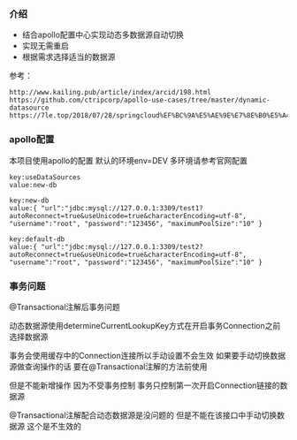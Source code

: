 ### 介绍

* 结合apollo配置中心实现动态多数据源自动切换
* 实现无需重启
* 根据需求选择适当的数据源

参考：

```
http://www.kailing.pub/article/index/arcid/198.html
https://github.com/ctripcorp/apollo-use-cases/tree/master/dynamic-datasource
https://7le.top/2018/07/28/springcloud%EF%BC%9A%E5%AE%9E%E7%8E%B0%E5%A4%9A%E6%95%B0%E6%8D%AE%E6%BA%90%E4%BA%8B%E5%8A%A1/#more
```

### apollo配置

本项目使用apollo的配置 默认的环境env=DEV 多环境请参考官网配置

```
key:useDataSources
value:new-db

key:new-db
value:{ "url":"jdbc:mysql://127.0.0.1:3309/test1?autoReconnect=true&useUnicode=true&characterEncoding=utf-8", "username":"root", "password":"123456", "maximumPoolSize":"10" }

key:default-db
value:{ "url":"jdbc:mysql://127.0.0.1:3309/test2?autoReconnect=true&useUnicode=true&characterEncoding=utf-8", "username":"root", "password":"123456", "maximumPoolSize":"10" }
```

### 事务问题

@Transactional注解后事务问题

动态数据源使用determineCurrentLookupKey方式在开启事务Connection之前选择数据源

事务会使用缓存中的Connection连接所以手动设置不会生效 如果要手动切换数据源做查询操作的话 要在@Transactional注解的方法前使用

但是不能新增操作 因为不受事务控制 事务只控制第一次开启Connection链接的数据源

@Transactional注解配合动态数据源是没问题的 但是不能在该接口中手动切换数据源 这个是不生效的